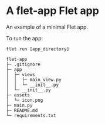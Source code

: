 # A flet-app Flet app

An example of a minimal Flet app.

To run the app:

```
flet run [app_directory]
```
```
flet-app
├─ .gitignore
├─ app
│  ├─ views
│  │  ├─ main_view.py
│  │  └─ __init__.py
│  └─ __init__.py
├─ assets
│  └─ icon.png
├─ main.py
├─ README.md
└─ requirements.txt

```